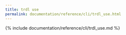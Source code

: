 ```yaml
---
title: trdl use
permalink: documentation/reference/cli/trdl_use.html
---
```


{% include documentation/reference/cli/trdl_use.md %}
